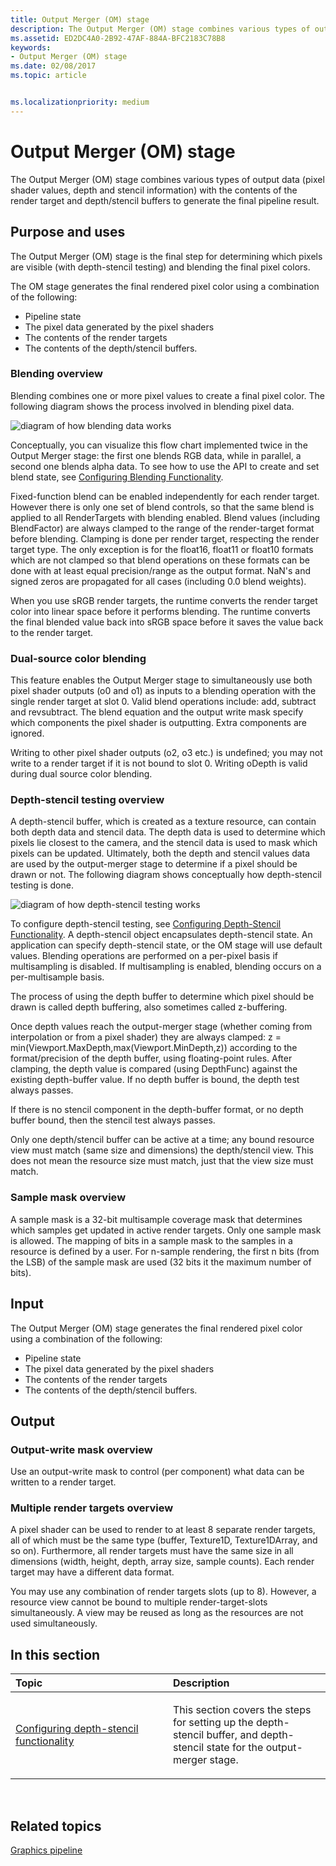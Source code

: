 ```yaml
---
title: Output Merger (OM) stage
description: The Output Merger (OM) stage combines various types of output data (pixel shader values, depth and stencil information) with the contents of the render target and depth/stencil buffers to generate the final pipeline result.
ms.assetid: ED2DC4A0-2B92-47AF-884A-BFC2183C78B8
keywords:
- Output Merger (OM) stage
ms.date: 02/08/2017
ms.topic: article


ms.localizationpriority: medium
---
```

# Output Merger (OM) stage


The Output Merger (OM) stage combines various types of output data (pixel shader values, depth and stencil information) with the contents of the render target and depth/stencil buffers to generate the final pipeline result.

## <span id="Purpose-and-uses"></span><span id="purpose-and-uses"></span><span id="PURPOSE-AND-USES"></span>Purpose and uses


The Output Merger (OM) stage is the final step for determining which pixels are visible (with depth-stencil testing) and blending the final pixel colors.

The OM stage generates the final rendered pixel color using a combination of the following:

-   Pipeline state
-   The pixel data generated by the pixel shaders
-   The contents of the render targets
-   The contents of the depth/stencil buffers.

### <span id="Blending-overview"></span><span id="blending-overview"></span><span id="BLENDING-OVERVIEW"></span>Blending overview

Blending combines one or more pixel values to create a final pixel color. The following diagram shows the process involved in blending pixel data.

![diagram of how blending data works](images/d3d10-blend-state.png)

Conceptually, you can visualize this flow chart implemented twice in the Output Merger stage: the first one blends RGB data, while in parallel, a second one blends alpha data. To see how to use the API to create and set blend state, see [Configuring Blending Functionality](/windows/desktop/direct3d11/d3d10-graphics-programming-guide-blend-state).

Fixed-function blend can be enabled independently for each render target. However there is only one set of blend controls, so that the same blend is applied to all RenderTargets with blending enabled. Blend values (including BlendFactor) are always clamped to the range of the render-target format before blending. Clamping is done per render target, respecting the render target type. The only exception is for the float16, float11 or float10 formats which are not clamped so that blend operations on these formats can be done with at least equal precision/range as the output format. NaN's and signed zeros are propagated for all cases (including 0.0 blend weights).

When you use sRGB render targets, the runtime converts the render target color into linear space before it performs blending. The runtime converts the final blended value back into sRGB space before it saves the value back to the render target.

### <span id="Dual-source-color-blending"></span><span id="dual-source-color-blending"></span><span id="DUAL-SOURCE-COLOR-BLENDING"></span>Dual-source color blending

This feature enables the Output Merger stage to simultaneously use both pixel shader outputs (o0 and o1) as inputs to a blending operation with the single render target at slot 0. Valid blend operations include: add, subtract and revsubtract. The blend equation and the output write mask specify which components the pixel shader is outputting. Extra components are ignored.

Writing to other pixel shader outputs (o2, o3 etc.) is undefined; you may not write to a render target if it is not bound to slot 0. Writing oDepth is valid during dual source color blending.

### <span id="Depth-Stencil-Test"></span><span id="depth-stencil-test"></span><span id="DEPTH-STENCIL-TEST"></span>Depth-stencil testing overview

A depth-stencil buffer, which is created as a texture resource, can contain both depth data and stencil data. The depth data is used to determine which pixels lie closest to the camera, and the stencil data is used to mask which pixels can be updated. Ultimately, both the depth and stencil values data are used by the output-merger stage to determine if a pixel should be drawn or not. The following diagram shows conceptually how depth-stencil testing is done.

![diagram of how depth-stencil testing works](images/d3d10-depth-stencil-test.png)

To configure depth-stencil testing, see [Configuring Depth-Stencil Functionality](configuring-depth-stencil-functionality.md). A depth-stencil object encapsulates depth-stencil state. An application can specify depth-stencil state, or the OM stage will use default values. Blending operations are performed on a per-pixel basis if multisampling is disabled. If multisampling is enabled, blending occurs on a per-multisample basis.

The process of using the depth buffer to determine which pixel should be drawn is called depth buffering, also sometimes called z-buffering.

Once depth values reach the output-merger stage (whether coming from interpolation or from a pixel shader) they are always clamped: z = min(Viewport.MaxDepth,max(Viewport.MinDepth,z)) according to the format/precision of the depth buffer, using floating-point rules. After clamping, the depth value is compared (using DepthFunc) against the existing depth-buffer value. If no depth buffer is bound, the depth test always passes.

If there is no stencil component in the depth-buffer format, or no depth buffer bound, then the stencil test always passes.

Only one depth/stencil buffer can be active at a time; any bound resource view must match (same size and dimensions) the depth/stencil view. This does not mean the resource size must match, just that the view size must match.

### <span id="Sample-Mask"></span><span id="sample-mask"></span><span id="SAMPLE-MASK"></span>Sample mask overview

A sample mask is a 32-bit multisample coverage mask that determines which samples get updated in active render targets. Only one sample mask is allowed. The mapping of bits in a sample mask to the samples in a resource is defined by a user. For n-sample rendering, the first n bits (from the LSB) of the sample mask are used (32 bits it the maximum number of bits).

## <span id="Input"></span><span id="input"></span><span id="INPUT"></span>Input


The Output Merger (OM) stage generates the final rendered pixel color using a combination of the following:

-   Pipeline state
-   The pixel data generated by the pixel shaders
-   The contents of the render targets
-   The contents of the depth/stencil buffers.

## <span id="Output"></span><span id="output"></span><span id="OUTPUT"></span>Output


### <span id="Output-write-mask-overview"></span><span id="output-write-mask-overview"></span><span id="OUTPUT-WRITE-MASK-OVERVIEW"></span>Output-write mask overview

Use an output-write mask to control (per component) what data can be written to a render target.

### <span id="Multiple-render-targets-overview"></span><span id="multiple-render-targets-overview"></span><span id="MULTIPLE-RENDER-TARGETS-OVERVIEW"></span>Multiple render targets overview

A pixel shader can be used to render to at least 8 separate render targets, all of which must be the same type (buffer, Texture1D, Texture1DArray, and so on). Furthermore, all render targets must have the same size in all dimensions (width, height, depth, array size, sample counts). Each render target may have a different data format.

You may use any combination of render targets slots (up to 8). However, a resource view cannot be bound to multiple render-target-slots simultaneously. A view may be reused as long as the resources are not used simultaneously.

## <span id="in-this-section"></span>In this section


<table>
<colgroup>
<col width="50%" />
<col width="50%" />
</colgroup>
<thead>
<tr class="header">
<th align="left">Topic</th>
<th align="left">Description</th>
</tr>
</thead>
<tbody>
<tr class="odd">
<td align="left"><p><a href="configuring-depth-stencil-functionality.md">Configuring depth-stencil functionality</a></p></td>
<td align="left"><p>This section covers the steps for setting up the depth-stencil buffer, and depth-stencil state for the output-merger stage.</p></td>
</tr>
</tbody>
</table>

 

## <span id="related-topics"></span>Related topics


[Graphics pipeline](graphics-pipeline.md)

 

 